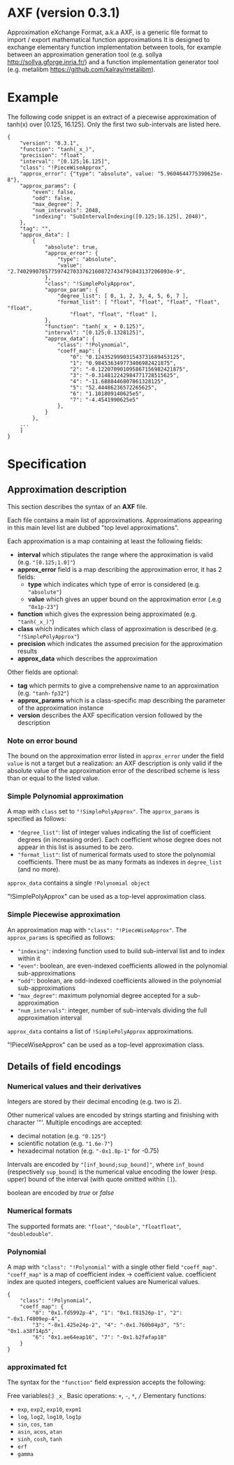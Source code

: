 # AXF (version 0.3.1)
Approximation eXchange Format, a.k.a AXF, is a generic file format to import / export mathematical function approximations
It is designed to exchange elementary function implementation between tools, for example between an approximation generation tool (e.g. sollya http://sollya.gforge.inria.fr/) and a function implementation generator tool (e.g. metalibm https://github.com/kalray/metalibm).

# Example
The following code snippet is an extract of a piecewise approximation of tanh(x) over [0.125, 16.125]. Only the first two sub-intervals are listed here.
```
{
    "version": "0.3.1",
    "function": "tanh(_x_)",
    "precision": "float",
    "interval": "[0.125;16.125]",
    "class": "!PieceWiseApprox",
    "approx_error": {"type": "absolute", value: "5.9604644775390625e-8"},
    "approx_params": {
        "even": false,
        "odd": false,
        "max_degree": 7,
        "num_intervals": 2048,
        "indexing": "SubIntervalIndexing([0.125;16.125], 2048)",
    },
    "tag": "",
    "approx_data": [
        {
            "absolute": true,
            "approx_error": {
                "type": "absolute",
                "value": "2.7402990785775974270337621608727434791043137206093e-9",
            },
            "class": "!SimplePolyApprox",
            "approx_param": {
                "degree_list": [ 0, 1, 2, 3, 4, 5, 6, 7 ],
                "format_list": [ "float", "float", "float", "float", "float",
                    "float", "float", "float" ],
            },
            "function": "tanh(_x_ + 0.125)",
            "interval": "[0.125;0.1328125]",
            "approx_data": {
                "class": "!Polynomial",
                "coeff_map": {
                    "0": "0.124352999031543731689453125",
                    "1": "0.984536349773406982421875",
                    "2": "-0.122070901095867156982421875",
                    "3": "-0.314812242984771728515625",
                    "4": "-11.6888446807861328125",
                    "5": "52.44486236572265625",
                    "6": "1.101809140625e5",
                    "7": "-4.4541990625e5"
                },
            }
        },
    ...
    ]
}
```
# Specification

## Approximation description

This section describes the syntax of an **AXF** file.

Each file contains a main list of approximations.
Approximations appearing in this main level list are dubbed "top level approximations".

Each approximation is a map containing at least the following fields:
- **interval** which stipulates the range where the approximation is valid (e.g. `"[0.125;1.0]"`)
- **approx_error** field is a map describing the approximation error, it has 2 fields:
    - **type** which indicates which type of error is considered (e.g. `"absolute"`)
    - **value** which gives an upper bound on the approximation error (.e.g `"0x1p-23"`)
- **function** which gives the expression being approximated (e.g. `"tanh(_x_)"`)
- **class** which indicates which class of approximation is described (e.g. `"!SimplePolyApprox"`)
- **precision** which indicates the assumed precision for the approximation results
- **approx_data** which describes the approximation

Other fields are optional:
- **tag** which permits to give a comprehensive name to an approximation (e.g. `"tanh-fp32"`)
- **approx_params** which is a class-specific map describing the parameter of the approximation instance
- **version** describes the AXF specification version followed by the description

### Note on error bound
The bound on the approximation error listed in `approx_error` under the field `value` is not a target but a realization: an AXF description is only valid if the absolute value of the approximation error of the described scheme is less than or equal to the listed value.

### Simple Polynomial approximation

A map with `class` set to `"!SimplePolyApprox"`.
The `approx_params` is specified as follows:
- `"degree_list"`: list of integer values indicating the list of coefficient degrees (in increasing order). Each coefficient whose degree does not appear in this list is assumed to be zero.
- `"format_list"`: list of numerical formats used to store the polynomial coefficients. There must be as many formats as indexes in `degree_list` (and no more).

`approx_data` contains a single `!Polynomial object`

"!SimplePolyApprox" can be used as a top-level approximation class.

### Simple Piecewise approximation

An approximation map with `"class": "!PieceWiseApprox"`.
The `approx_params` is specified as follows:
- `"indexing"`: indexing function used to build sub-interval list and to index within it
- `"even"`: boolean, are even-indexed coefficients allowed in the polynomial sub-approximations
- `"odd"`: boolean, are odd-indexed coefficients allowed in the polynomial sub-approximations
- `"max_degree"`: maximum polynomial degree accepted for a sub-approximation
- `"num_intervals"`: integer, number of sub-intervals dividing the full approximation interval

`approx_data` contains a list of `!SimplePolyApprox` approximations.

"!PieceWiseApprox" can be used as a top-level approximation class.

## Details of field encodings

### Numerical values and their derivatives

Integers are stored by their decimal encoding (e.g. two is 2).

Other numerical values are encoded by strings starting and finishing with character '"'.
Multiple encodings are accepted:
- decimal notation (e.g. `"0.125"`)
- scientific notation (e.g. `"1.6e-7"`)
- hexadecimal notation (e.g. `"-0x1.8p-1"` for -0.75)

Intervals are encoded by `"[inf_bound;sup_bound]"`, where `inf_bound` (respectively `sup_bound`) is the numerical value encoding the lower (resp. upper) bound of the interval (with quote omitted within `[]`).

boolean are encoded by *true* or *false*

### Numerical formats

The supported formats are: `"float"`, `"double"`, `"floatfloat"`, `"doubledouble"`.

### Polynomial

A map with `"class": "!Polynomial"` with a single other field `"coeff_map"`.
`"coeff_map"` is a map of coefficient index -> coefficient value.
coefficient index are quoted integers, coefficient values are Numerical values.

```
{
    "class": "!Polynomial",
    "coeff_map": {
        "0": "0x1.fd5992p-4", "1": "0x1.f81526p-1", "2": "-0x1.f4009ep-4",
        "3": "-0x1.425e24p-2", "4": "-0x1.760b04p3", "5": "0x1.a38f14p5",
        "6": "0x1.ae64eap16", "7": "-0x1.b2fafap18"
    }
}
```
### approximated fct

The syntax for the `"function"` field expression accepts the following:

Free variables(:) `_x_`
Basic operations: `+`, `-`, `*`, `/`
Elementary functions:
- `exp`, `exp2`, `exp10`, `expm1`
- `log`, `log2`, `log10`, `log1p`
- `sin`, `cos`, `tan`
- `asin`, `acos`, `atan`
- `sinh`, `cosh`, `tanh`
- `erf`
- `gamma`



